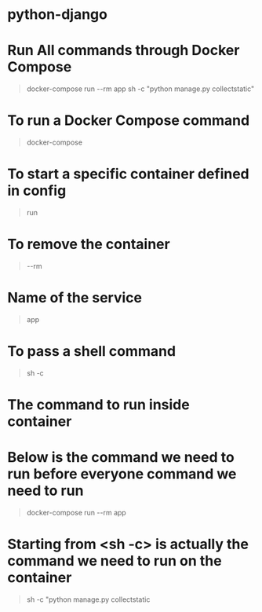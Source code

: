 # python-django

# Run All commands through Docker Compose

> docker-compose run --rm app sh -c "python manage.py collectstatic"

# To run a Docker Compose command

> docker-compose

# To start a specific container defined in config

> run

# To remove the container

> --rm

# Name of the service

> app

# To pass a shell command

> sh -c

# The command to run inside container

>

# Below is the command we need to run before everyone command we need to run

> docker-compose run --rm app

# Starting from <sh -c> is actually the command we need to run on the container

> sh -c "python manage.py collectstatic
